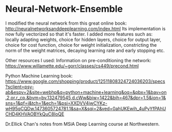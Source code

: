 # Neural-Network-Ensemble
I modified the neural network from this great online book: http://neuralnetworksanddeeplearning.com/index.html
Its implementation is now fully vectorized so that it's faster.
I added more features such as: locally adapting weights, choice for hidden layers,
choice for output layer, choice for cost function,
choice for weight initialization, constricting the norm of the weight matrices,
decaying learning rate and early stopping etc.

Other resources I used:
Information on pre-conditioning the network: https://www.willamette.edu/~gorr/classes/cs449/precond.html

Python Machine Learning book: https://www.google.com/shopping/product/12511808324724036203/specs?sclient=psy-ab&espv=2&site=webhp&q=python+machine+learning&oq=&pbx=1&bav=on.2,or.r_cp.&bvm=bv.132479545,d.cWw&biw=1422&bih=467&dpr=1.5&ion=1&sns=1&pf=i&tch=1&ech=1&psi=XXDVV4jwCYKz-wH95qCQDw.1473605724781.1&sa=X&sqi=2&ved=0ahUKEwih_4uPyYfPAhUCHD4KHVAOBYkQuC8IoQE

Dr.Ellick Chan's notes from MSiA Deep Learning course at Northwestern.

